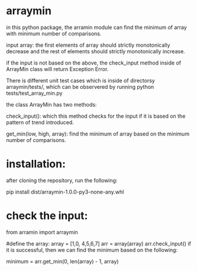 # arraymin

in this python package, the arramin module can find the minimum of array with minimum number of comparisons.

input array: the first elements of array should strictly monotonically decrease and 
the rest of elements should strictly monotonically increase.

if the input is not based on the above, the check_input method inside of ArrayMin class will return Exception Error.

There is different unit test cases which is inside of directorsy arraymin/tests/, which can be observered by running python tests/test_array_min.py

the class ArrayMin has two methods:

check_input(): which this method checks for the input if it is based on the pattern of trend introduced.

get_min(low, high, array): find the minimum of array based on the minimum number of comparisons.

# installation:
after cloning the repository, 
run the following:

pip install dist/arraymin-1.0.0-py3-none-any.whl 

# check the input:

from arramin import arraymin

#define the array:
array = [1,0, 4,5,6,7]
arr = array(array)
arr.check_input()
if it is successful, then we can find the minimum based on the following:

minimum = arr.get_min(0, len(array) - 1, array)


